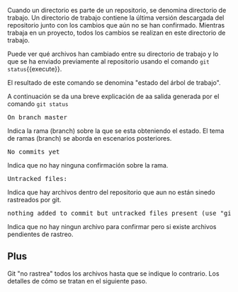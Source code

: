 Cuando un directorio es parte de un repositorio, se denomina directorio de trabajo. Un directorio de trabajo contiene la última versión descargada del repositorio junto con los cambios que aún no se han confirmado. Mientras trabaja en un proyecto, todos los cambios se realizan en este directorio de trabajo.  

Puede ver qué archivos han cambiado entre su directorio de trabajo y lo que se ha enviado previamente al repositorio usando el comando `git status`{{execute}}.  

El resultado de este comando se denomina "estado del árbol de trabajo".

A continuación se da una breve explicación de aa salida generada por el comando `git status`  
<pre>
On branch master
</pre>
Indica la rama (branch) sobre la que se esta obteniendo el estado. El tema de ramas (branch) se aborda en escenarios posteriores.  
<pre>No commits yet</pre>
Indica que no hay ninguna confirmación sobre la rama.
<pre>Untracked files:</pre>
Indica que hay archivos dentro del repositorio que aun no están sinedo rastreados por git.
<pre>nothing added to commit but untracked files present (use "git add" to track)</pre>
Indica que no hay ningun archivo para confirmar pero si existe archivos pendientes de rastreo.


## Plus
Git "no rastrea" todos los archivos hasta que se indique lo contrario. Los detalles de cómo se tratan en el siguiente paso.
